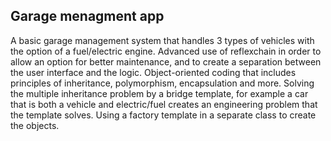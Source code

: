 ## Garage menagment app
A basic garage management system that handles 3 types of vehicles with the option of a fuel/electric engine.
Advanced use of reflexchain in order to allow an option for better maintenance, and to create a separation between the user interface and the logic.
Object-oriented coding that includes principles of inheritance, polymorphism, encapsulation and more.
Solving the multiple inheritance problem by a bridge template, for example a car that is both a vehicle and electric/fuel creates an engineering problem that the template solves.
Using a factory template in a separate class to create the objects.
